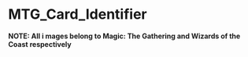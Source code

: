 # MTG_Card_Identifier











**NOTE: All i mages belong to Magic: The Gathering and Wizards of the Coast respectively**
